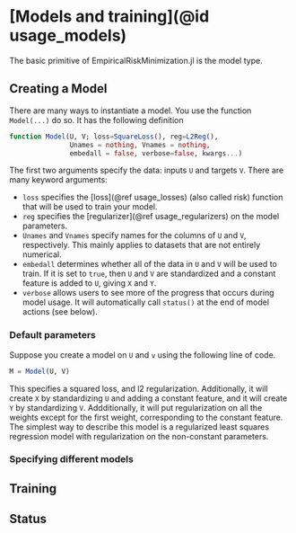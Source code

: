 # [Models and training](@id usage_models)

The basic primitive of EmpiricalRiskMinimization.jl is the model type.

## Creating a Model

There are many ways to instantiate a model. You use the function `Model(...)` do so.
It has the following definition

```julia
function Model(U, V; loss=SquareLoss(), reg=L2Reg(),
               Unames = nothing, Vnames = nothing,
               embedall = false, verbose=false, kwargs...)
```

The first two arguments specify the data: inputs `U` and targets `V`.
There are many keyword arguments:
- `loss` specifies the [loss](@ref usage_losses) (also called risk) function that will be used to train your model.
- `reg` specifies the [regularizer](@ref usage_regularizers) on the model parameters.
- `Unames` and `Vnames` specify names for the columns of `U` and `V`, respectively. This mainly applies to
datasets that are not entirely numerical.
- `embedall` determines whether all of the data in `U` and `V` will be used to train. If it is set to `true`, then
`U` and `V` are standardized and a constant feature is added to `U`, giving `X` and `Y`.
- `verbose` allows users to see more of the progress that occurs during model usage. It will automatically call
`status()` at the end of model actions (see below). 

### Default parameters
Suppose you create a model on `U` and `v` using the following line of code.
```julia
M = Model(U, V)
```
This specifies a squared loss, and l2 regularization. Additionally, it will create `X` by standardizing `U` and
adding a constant feature, and it will create `Y` by standardizing `V`. Addditionally, it will put regularization on
all the weights except for the first weight, corresponding to the constant feature. The simplest way to describe this model
is a regularized least squares regression model with regularization on the non-constant parameters.

### Specifying different models

## Training

## Status

